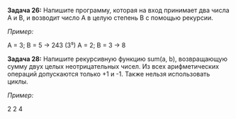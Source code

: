 **Задача 26:**  Напишите программу, которая на вход принимает два числа A и B, и возводит число А в целую степень B с помощью рекурсии.

*Пример:*

A = 3; B = 5 -> 243 (3⁵)
    A = 2; B = 3 -> 8 


**Задача 28:** Напишите рекурсивную функцию sum(a, b), возвращающую сумму двух целых неотрицательных чисел. Из всех арифметических операций допускаются только +1 и -1. Также нельзя использовать циклы.

*Пример:*

2 2
    4 